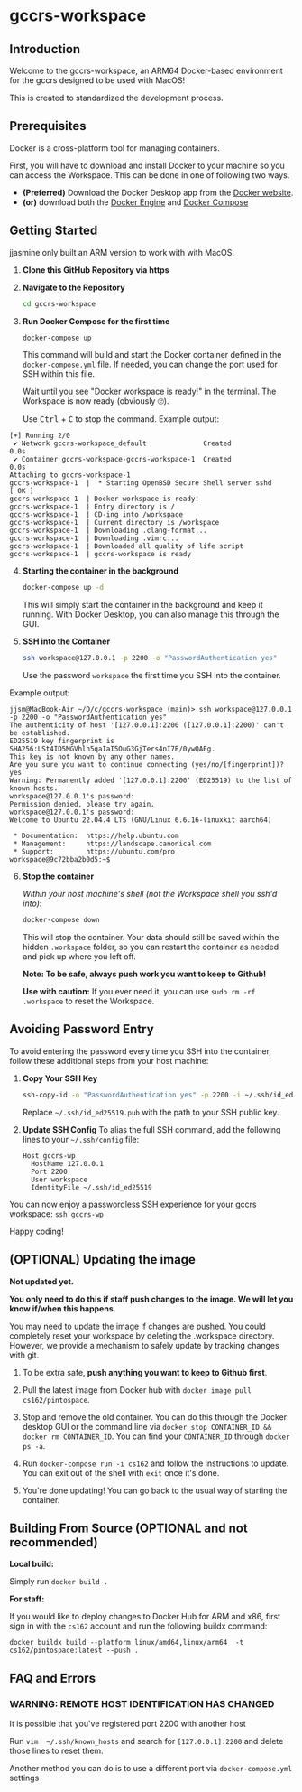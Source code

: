 # gccrs-workspace

## Introduction

Welcome to the gccrs-workspace, an ARM64 Docker-based environment for the gccrs designed to be used with MacOS!

This is created to standardized the development process.

## Prerequisites
Docker is a cross-platform tool for managing containers. 

First, you will have to download and install Docker to your machine so you can access the Workspace. This can be done in one of following two ways.

- **(Preferred)** Download the Docker Desktop app from the [Docker website](https://docs.docker.com/desktop/).
- **(or)** download both the [Docker Engine](https://docs.docker.com/engine/) and [Docker Compose](https://docs.docker.com/compose/)

## Getting Started
jjasmine only built an ARM version to work with with MacOS.

1. **Clone this GitHub Repository via https**
  
2. **Navigate to the Repository**
   ```bash
   cd gccrs-workspace
   ```

3. **Run Docker Compose for the first time**
   ```bash
   docker-compose up
   ```

   This command will build and start the Docker container defined in the `docker-compose.yml` file. If needed, you can change the port used for SSH within this file.

   Wait until you see "Docker workspace is ready!" in the terminal. The Workspace is now ready (obviously 🙄).
   
   Use <kbd>Ctrl</kbd> + <kbd>C</kbd> to stop the command.
Example output:
```
[+] Running 2/0
 ✔ Network gccrs-workspace_default              Created                                                                          0.0s 
 ✔ Container gccrs-workspace-gccrs-workspace-1  Created                                                                          0.0s 
Attaching to gccrs-workspace-1
gccrs-workspace-1  |  * Starting OpenBSD Secure Shell server sshd        [ OK ] 
gccrs-workspace-1  | Docker workspace is ready!
gccrs-workspace-1  | Entry directory is /
gccrs-workspace-1  | CD-ing into /workspace
gccrs-workspace-1  | Current directory is /workspace
gccrs-workspace-1  | Downloading .clang-format...
gccrs-workspace-1  | Downloading .vimrc...
gccrs-workspace-1  | Downloaded all quality of life script
gccrs-workspace-1  | gccrs-workspace is ready
```
4. **Starting the container in the background**
   ```bash
   docker-compose up -d
   ```
   This will simply start the container in the background and keep it running. With Docker Desktop, you can also manage this through the GUI.

5. **SSH into the Container**
   ```bash
   ssh workspace@127.0.0.1 -p 2200 -o "PasswordAuthentication yes"
   ```

   Use the password `workspace` the first time you SSH into the container.

Example output:
```
jjsm@MacBook-Air ~/D/c/gccrs-workspace (main)> ssh workspace@127.0.0.1 -p 2200 -o "PasswordAuthentication yes"
The authenticity of host '[127.0.0.1]:2200 ([127.0.0.1]:2200)' can't be established.
ED25519 key fingerprint is SHA256:LSt4ID5MGVhlh5qaIaI5OuG3GjTers4nI7B/0ywQAEg.
This key is not known by any other names.
Are you sure you want to continue connecting (yes/no/[fingerprint])? yes
Warning: Permanently added '[127.0.0.1]:2200' (ED25519) to the list of known hosts.
workspace@127.0.0.1's password: 
Permission denied, please try again.
workspace@127.0.0.1's password: 
Welcome to Ubuntu 22.04.4 LTS (GNU/Linux 6.6.16-linuxkit aarch64)

 * Documentation:  https://help.ubuntu.com
 * Management:     https://landscape.canonical.com
 * Support:        https://ubuntu.com/pro
workspace@9c72bba2b0d5:~$ 
```
6. **Stop the container**
   
   _Within your host machine's shell (not the Workspace shell you ssh'd into)_:
   ```bash
   docker-compose down
   ```
   This will stop the container. Your data should still be saved within the hidden `.workspace` folder, so you can restart the container as needed and pick up where you left off.

   **Note: To be safe, always push work you want to keep to Github!**
   
   **Use with caution:** If you ever need it, you can use `sudo rm -rf .workspace` to reset the Workspace. 

## Avoiding Password Entry

To avoid entering the password every time you SSH into the container, follow these additional steps from your host machine:

1. **Copy Your SSH Key**
   ```bash
   ssh-copy-id -o "PasswordAuthentication yes" -p 2200 -i ~/.ssh/id_ed25519.pub workspace@127.0.0.1 
   ```

   Replace `~/.ssh/id_ed25519.pub` with the path to your SSH public key.

2. **Update SSH Config**
   To alias the full SSH command, add the following lines to your `~/.ssh/config` file:
   ```
   Host gccrs-wp
     HostName 127.0.0.1
     Port 2200
     User workspace
     IdentityFile ~/.ssh/id_ed25519
   ```
You can now enjoy a passwordless SSH experience for your gccrs workspace:
`ssh gccrs-wp`

Happy coding!

## (OPTIONAL) Updating the image

**Not updated yet.**

**You only need to do this if staff push changes to the image. We will let you know if/when this happens.**

You may need to update the image if changes are pushed. You could completely reset your workspace by deleting the .workspace directory. However, we provide a mechanism to safely update by tracking changes with git.

1. To be extra safe, **push anything you want to keep to Github first**.

2. Pull the latest image from Docker hub with `docker image pull cs162/pintospace`.

3. Stop and remove the old container. You can do this through the Docker desktop GUI or the command line via `docker stop CONTAINER_ID && docker rm CONTAINER_ID`. You can find your `CONTAINER_ID` through `docker ps -a`. 

4. Run `docker-compose run -i cs162` and follow the instructions to update. You can exit out of the shell with `exit` once it's done.
   
5. You're done updating! You can go back to the usual way of starting the container.

## Building From Source (OPTIONAL and not recommended)

**Local build:**

Simply run `docker build .`

**For staff:**

If you would like to deploy changes to Docker Hub for ARM and x86, first sign in with the `cs162` account and run the following buildx command:

`docker buildx build --platform linux/amd64,linux/arm64  -t cs162/pintospace:latest --push .`

## FAQ and Errors

### WARNING: REMOTE HOST IDENTIFICATION HAS CHANGED
It is possible that you've registered port 2200 with another host

Run
`vim  ~/.ssh/known_hosts` and search for `[127.0.0.1]:2200` and delete those lines to reset them.

Another method you can do is to use a different port via
`docker-compose.yml` settings